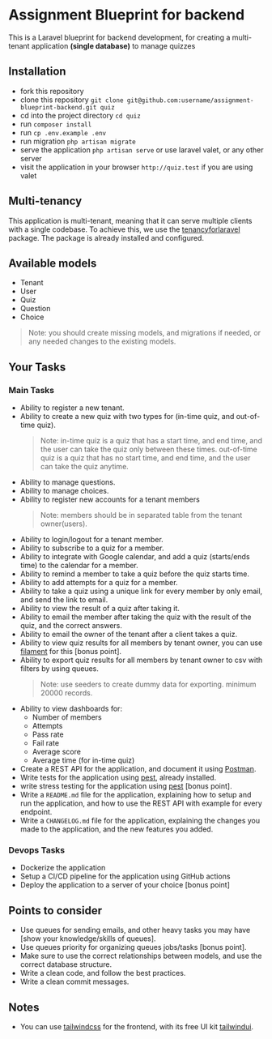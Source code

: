 Assignment Blueprint for backend
===============================

This is a Laravel blueprint for backend development, for creating a multi-tenant application **(single database)** to manage quizzes

## Installation
- fork this repository
- clone this repository `git clone git@github.com:username/assignment-blueprint-backend.git quiz`
- cd into the project directory `cd quiz`
- run `composer install`
- run `cp .env.example .env`
- run migration `php artisan migrate`
- serve the application `php artisan serve` or use laravel valet, or any other server
- visit the application in your browser `http://quiz.test` if you are using valet

## Multi-tenancy
This application is multi-tenant, meaning that it can serve multiple clients with a single codebase. To achieve this, we use the [tenancyforlaravel](https://tenancyforlaravel.com/) package. The package is already installed and configured.

## Available models
- Tenant
- User
- Quiz
- Question
- Choice

>Note: you should create missing models, and migrations if needed, or any needed changes to the existing models.

## Your Tasks

### Main Tasks
- Ability to register a new tenant.
- Ability to create a new quiz with two types for (in-time quiz, and out-of-time quiz).
    >Note: in-time quiz is a quiz that has a start time, and end time, and the user can take the quiz only between these times. out-of-time quiz is a quiz that has no start time, and end time, and the user can take the quiz anytime.
- Ability to manage questions.
- Ability to manage choices.
- Ability to register new accounts for a tenant members
  >Note: members should be in separated table from the tenant owner(users).
- Ability to login/logout for a tenant member.
- Ability to subscribe to a quiz for a member.
- Ability to integrate with Google calendar, and add a quiz (starts/ends time) to the calendar for a member.
- Ability to remind a member to take a quiz before the quiz starts time.
- Ability to add attempts for a quiz for a member.
- Ability to take a quiz using a unique link for every member by only email, and send the link to email.
- Ability to view the result of a quiz after taking it.
- Ability to email the member after taking the quiz with the result of the quiz, and the correct answers.
- Ability to email the owner of the tenant after a client takes a quiz.
- Ability to view quiz results for all members by tenant owner, you can use [filament](https://filamentphp.com/) for this [bonus point].
- Ability to export quiz results for all members by tenant owner to csv with filters by using queues.
    >Note: use seeders to create dummy data for exporting. minimum 20000 records.
- Ability to view dashboards for:
  - Number of members
  - Attempts
  - Pass rate
  - Fail rate
  - Average score
  - Average time (for in-time quiz)
- Create a REST API for the application, and document it using [Postman](https://www.postman.com/).
- Write tests for the application using [pest](https://pestphp.com/), already installed.
- write stress testing for the application using [pest](https://pestphp.com/) [bonus point].
- Write a `README.md` file for the application, explaining how to setup and run the application, and how to use the REST API with example for every endpoint.
- Write a `CHANGELOG.md` file for the application, explaining the changes you made to the application, and the new features you added.

### Devops Tasks
- Dockerize the application
- Setup a CI/CD pipeline for the application using GitHub actions
- Deploy the application to a server of your choice [bonus point]

## Points to consider
- Use queues for sending emails, and other heavy tasks you may have [show your knowledge/skills of queues].
- Use queues priority for organizing queues jobs/tasks [bonus point].
- Make sure to use the correct relationships between models, and use the correct database structure.
- Write a clean code, and follow the best practices.
- Write a clean commit messages.

## Notes
- You can use [tailwindcss](https://tailwindcss.com/) for the frontend, with its free UI kit [tailwindui](https://tailwindui.com/).
